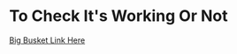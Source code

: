 # To Check It's Working Or Not
[Big Busket Link Here](https://projectpustak.github.io/Big-Busket.github.io/)
